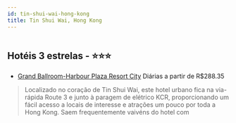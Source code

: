 ```yaml
---
id: tin-shui-wai-hong-kong
title: Tin Shui Wai, Hong Kong
---
```


<center><img src="http://photos.hotelbeds.com/giata/07/076761/076761a_hb_a_001.jpg" alt="" /></center>


## Hotéis 3 estrelas - ⭐️⭐️⭐️

-    [Grand Ballroom-Harbour Plaza Resort City](https://www.hurb.com/hoteis/tin-shui-wai/grand-ballroom-harbour-plaza-resort-city-JNP-JP906004?cmp=18055) Diárias a partir de R$288.35
   > Localizado no coração de Tin Shui Wai, este hotel urbano fica na via-rápida Route 3 e junto à paragem de elétrico KCR, proporcionando um fácil acesso a locais de interesse e atrações um pouco por toda a Hong Kong. Saem frequentemente vaivéns do hotel com 
